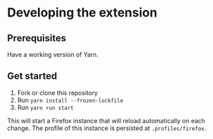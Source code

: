 # Developing the extension

## Prerequisites
Have a working version of Yarn.

## Get started
1. Fork or clone this repository
1. Run `yarn install --frozen-lockfile`
1. Run `yarn run start`

This will start a Firefox instance that will reload automatically on each change. The profile of
this instance is persisted at `.profiles/firefox`.
